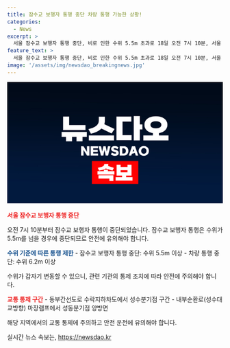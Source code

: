 ```yaml
---
title: 잠수교 보행자 통행 중단 차량 통행 가능한 상황!
categories:
  - News
excerpt: >
  서울 잠수교 보행자 통행 중단, 비로 인한 수위 5.5m 초과로 18일 오전 7시 10분, 서울 잠수교 보행자 통행이 중단됐다. 이는 비로 수위가 5.5m를 넘어섰기 때문이다. 보행 중단 외에도 차량 통행이 6.2m를 넘을 경우에도 중단된다. 경찰은 갑작스러운 수위 상승에 위험성을 감지해 조치를 취했다고 설명했다. 또한, 동부간선도로와 내부순환로 일부 구간도 오전부터 교통 통제 중이다.
feature_text: >
  서울 잠수교 보행자 통행 중단, 비로 인한 수위 5.5m 초과로 18일 오전 7시 10분, 서울 잠수교 보행자 통행이 중단됐다. 이는 비로 수위가 5.5m를 넘어섰기 때문이다. 보행 중단 외에도 차량 통행이 6.2m를 넘을 경우에도 중단된다. 경찰은 갑작스러운 수위 상승에 위험성을 감지해 조치를 취했다고 설명했다. 또한, 동부간선도로와 내부순환로 일부 구간도 오전부터 교통 통제 중이다.
image: '/assets/img/newsdao_breakingnews.jpg'
---
```


<p><img src="/assets/img/newsdao_breakingnews.jpg" alt="ontimetimes 속보" /></p>

<p><b><span style="color: #ee2323;">서울 잠수교 보행자 통행 중단</span></b></p>

<p>오전 7시 10분부터 잠수교 보행자 통행이 중단되었습니다. 잠수교 보행자 통행은 수위가 5.5m를 넘을 경우에 중단되므로 안전에 유의해야 합니다.</p>

<p><b><span style="color: #1a5490;">수위 기준에 따른 통행 제한</span></b>
- 잠수교 보행자 통행 중단: 수위 5.5m 이상
- 차량 통행 중단: 수위 6.2m 이상</p>

<p>수위가 갑자기 변동할 수 있으니, 관련 기관의 통제 조치에 따라 안전에 주의해야 합니다.</p>

<p><b><span style="color: #ee2323;">교통 통제 구간</span></b>
- 동부간선도로 수락지하차도에서 성수분기점 구간
- 내부순환로(성수대교방향) 마장램프에서 성동분기점 양방면</p>

<p>해당 지역에서의 교통 통제에 주의하고 안전 운전에 유의해야 합니다.</p>
실시간 뉴스 속보는, <a href="https://newsdao.kr" rel="dofollow">https://newsdao.kr</a>


